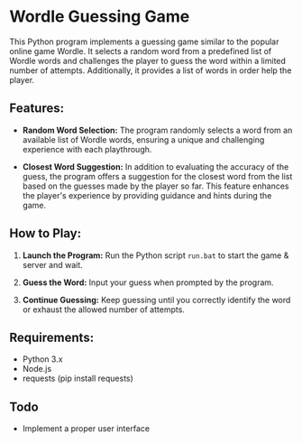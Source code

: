 # Wordle Guessing Game

This Python program implements a guessing game similar to the popular online game Wordle. It selects a random word from a predefined list of Wordle words and challenges the player to guess the word within a limited number of attempts. Additionally, it provides a list of words in order help the player.

## Features:

- **Random Word Selection:** The program randomly selects a word from an available list of Wordle words, ensuring a unique and challenging experience with each playthrough.

- **Closest Word Suggestion:** In addition to evaluating the accuracy of the guess, the program offers a suggestion for the closest word from the list based on the guesses made by the player so far. This feature enhances the player's experience by providing guidance and hints during the game.

## How to Play:

1. **Launch the Program:** Run the Python script `run.bat` to start the game & server and wait.

2. **Guess the Word:** Input your guess when prompted by the program.

3. **Continue Guessing:** Keep guessing until you correctly identify the word or exhaust the allowed number of attempts.

## Requirements:

- Python 3.x
- Node.js
- requests (pip install requests)


## Todo
- Implement a proper user interface